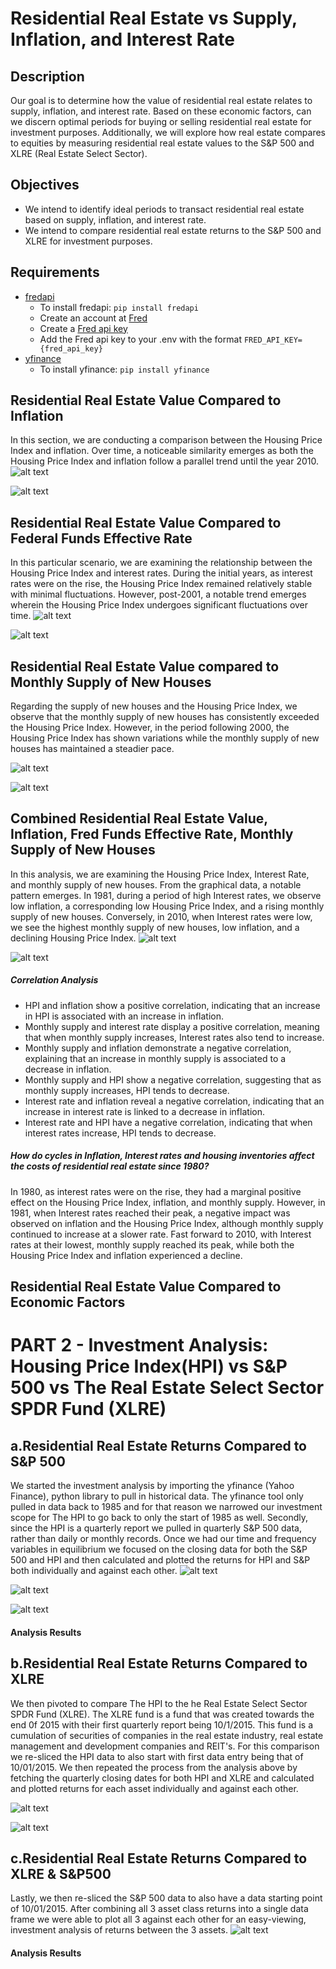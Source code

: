 # Residential Real Estate vs Supply, Inflation, and Interest Rate

## Description
Our goal is to determine how the value of residential real estate relates to supply, inflation, and interest rate.  Based on these economic factors, can we discern optimal periods for buying or selling residential real estate for investment purposes.  Additionally, we will explore how real estate compares to equities by measuring residential real estate values to the S&P 500 and XLRE (Real Estate Select Sector).

## Objectives
 - We intend to identify ideal periods to transact residential real estate based on supply, inflation, and interest rate.
 - We intend to compare residential real estate returns to the S&P 500 and XLRE for investment purposes.

## Requirements
 - [fredapi](https://github.com/mortada/fredapi)
    - To install fredapi: `pip install fredapi`
    - Create an account at [Fred](https://fred.stlouisfed.org/)
    - Create a [Fred api key](https://fredaccount.stlouisfed.org/apikeys)
    - Add the Fred api key to your .env with the format `FRED_API_KEY={fred_api_key}`
 - [yfinance](https://github.com/ranaroussi/yfinance)
    - To install yfinance: `pip install yfinance`

## Residential Real Estate Value Compared to Inflation
In this section, we are conducting a comparison between the Housing Price Index and inflation. Over time, a noticeable similarity emerges as both the Housing Price Index and inflation follow a parallel trend until the year 2010.
![alt text](https://github.com/devinrosen/project1_group1/blob/main/images/Inflation%20and%20HPI.png?raw=true)

![alt text](https://github.com/devinrosen/project1_group1/blob/main/images/Inflation%20and%20HPI%20Analysis.png?raw=ture)

## Residential Real Estate Value Compared to Federal Funds Effective Rate
In this particular scenario, we are examining the relationship between the Housing Price Index and interest rates. During the initial years, as interest rates were on the rise, the Housing Price Index remained relatively stable with minimal fluctuations. However, post-2001, a notable trend emerges wherein the Housing Price Index undergoes significant fluctuations over time.
![alt text](https://github.com/devinrosen/project1_group1/blob/main/images/Interest%20Rate%20and%20HPI.png?raw=true)

![alt text](https://github.com/devinrosen/project1_group1/blob/main/images/Interest%20Rate%20and%20HPI%20Analysis.png?raw=true)


## Residential Real Estate Value compared to Monthly Supply of New Houses
Regarding the supply of new houses and the Housing Price Index, we observe that the monthly supply of new houses has consistently exceeded the Housing Price Index. However, in the period following 2000, the Housing Price Index has shown variations while the monthly supply of new houses has maintained a steadier pace.

![alt text](https://github.com/devinrosen/project1_group1/blob/main/images/Monthly%20Supply%20New%20House%20and%20HPI.png?raw=true)

![alt text](https://github.com/devinrosen/project1_group1/blob/main/images/House%20Monthly%20Supply%20and%20HPI%20Analysis.png?raw=true)


## Combined Residential Real Estate Value, Inflation, Fred Funds Effective Rate, Monthly Supply of New Houses
In this analysis, we are examining the Housing Price Index, Interest Rate, and monthly supply of new houses. From the graphical data, a notable pattern emerges. In 1981, during a period of high Interest rates, we observe low inflation, a corresponding low Housing Price Index, and a rising monthly supply of new houses. Conversely, in 2010, when Interest rates were low, we see the highest monthly supply of new houses, low inflation, and a declining Housing Price Index.
![alt text](https://github.com/devinrosen/project1_group1/blob/main/images/Combined%20Dataframe.png?raw=true)

![alt text](https://github.com/devinrosen/project1_group1/blob/main/images/Correlation.png?raw=true)

##### Correlation Analysis
*	HPI and inflation show a positive correlation, indicating that an increase in HPI is associated with an increase in inflation.
*	Monthly supply and interest rate display a positive correlation, meaning that when monthly supply increases, Interest rates also tend to increase.
*	Monthly supply and inflation demonstrate a negative correlation, explaining that an increase in monthly supply is associated to a decrease in inflation.
*	Monthly supply and HPI show a negative correlation, suggesting that as monthly supply increases, HPI tends to decrease.
*	Interest rate and inflation reveal a negative correlation, indicating that an increase in interest rate is linked to a decrease in inflation.
*	Interest rate and HPI have a negative correlation, indicating that when interest rates increase, HPI tends to decrease.


##### How do cycles in Inflation, Interest rates and housing inventories affect the costs of residential real estate since 1980?
In 1980, as interest rates were on the rise, they had a marginal positive effect on the Housing Price Index, inflation, and monthly supply. However, in 1981, when Interest rates reached their peak, a negative impact was observed on inflation and the Housing Price Index, although monthly supply continued to increase at a slower rate. Fast forward to 2010, with Interest rates at their lowest, monthly supply reached its peak, while both the Housing Price Index and inflation experienced a decline.


## Residential Real Estate Value Compared to Economic Factors



# PART 2 - Investment Analysis: Housing Price Index(HPI) vs S&P 500 vs The Real Estate Select Sector SPDR Fund (XLRE)

## a.Residential Real Estate Returns Compared to S&P 500
We started the investment analysis by importing the yfinance (Yahoo Finance), python library to pull in historical data. The yfinance tool only pulled in data back to 1985 and for that reason we narrowed our investment scope for The HPI to go back to only the start of 1985 as well. Secondly, since the HPI is a quarterly report we pulled in quarterly S&P 500 data, rather than daily or monthly records. Once we had our time and frequency variables in equilibrium we focused on the closing data for both the S&P 500 and HPI and then calculated and plotted the returns for HPI and S&P both individually and against each other. 
![alt text](https://github.com/devinrosen/project1_group1/blob/main/images/S&P500_Quarterly_Returns.png?raw=true)

![alt text](https://github.com/devinrosen/project1_group1/blob/main/images/HPI_Quarterly_Returns.png?raw=true)

![alt text](https://github.com/devinrosen/project1_group1/blob/main/images/S&P500_and_HPI_Returns.png?raw=true)

#### Analysis Results

## b.Residential Real Estate Returns Compared to XLRE
We then pivoted to compare The HPI to the he Real Estate Select Sector SPDR Fund (XLRE). The XLRE fund is a fund that was created towards the end 0f 2015 with their first quarterly report being 10/1/2015. This fund is a cumulation of securities of companies in the real estate industry, real estate management and development companies and REIT's. For this comparison we re-sliced the HPI data to also start with first data entry being that of 10/01/2015. We then repeated the process from the analysis above by fetching the quarterly closing dates for both HPI and XLRE and calculated and plotted returns for each asset individually and against each other.

![alt text](https://github.com/devinrosen/project1_group1/blob/main/images/XLRE_Quarterly_Reports.png?raw=true)

![alt text](https://github.com/devinrosen/project1_group1/blob/main/images/XLRE_HPI_Returns.png?raw=true)


## c.Residential Real Estate Returns Compared to XLRE & S&P500
Lastly, we then re-sliced the S&P 500 data to also have a data starting point of 10/01/2015. After combining all 3 asset class returns into a single data frame we were able to plot all 3 against each other for an easy-viewing, investment analysis of returns between the 3 assets. 
![alt text](https://github.com/devinrosen/project1_group1/blob/main/images/XLRE_HPI_SP500_Returns.png?raw=true)




#### Analysis Results